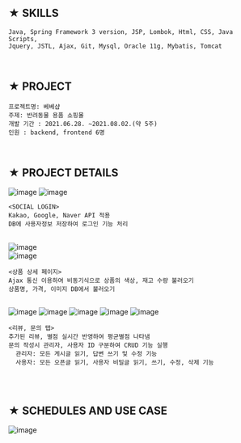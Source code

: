 
## **★ SKILLS**
    Java, Spring Framework 3 version, JSP, Lombok, Html, CSS, Java Scripts, 
    Jquery, JSTL, Ajax, Git, Mysql, Oracle 11g, Mybatis, Tomcat
<br/>

## **★ PROJECT**
 
    프로젝트명: 베베샵 
    주제: 반려동물 용품 쇼핑몰
    개발 기간 : 2021.06.28. ~2021.08.02.(약 5주)
    인원 : backend, frontend 6명
<br/>  

## **★ PROJECT DETAILS**  
 
 ![image](https://user-images.githubusercontent.com/80886742/129671771-f366806c-2713-4a3d-a2a3-8a3728885786.png)
 ![image](https://user-images.githubusercontent.com/80886742/129677301-3a57e612-367d-47ac-9786-a13b78dbc6be.png)

    
    <SOCIAL LOGIN>
    Kakao, Google, Naver API 적용
    DB에 사용자정보 저장하여 로그인 기능 처리
    
 ## 
![image](https://user-images.githubusercontent.com/80886742/129668671-04dee719-87d4-47b9-ab9e-0da953ea201d.png)  
![image](https://user-images.githubusercontent.com/80886742/129676238-5a11c9d5-cdd4-4fbb-8094-d799698a73d3.png)

    <상품 상세 페이지>
    Ajax 통신 이용하여 비동기식으로 상품의 색상, 재고 수량 불러오기
    상품명, 가격, 이미지 DB에서 불러오기

    
 ##    
![image](https://user-images.githubusercontent.com/80886742/129669198-c18504ab-1199-4d80-b99e-4e86732dc5e5.png)
![image](https://user-images.githubusercontent.com/80886742/129671582-947dc47f-a923-42f7-a47d-82032540bb9f.png)
![image](https://user-images.githubusercontent.com/80886742/129683801-679dbf16-2f1c-4976-88ab-5c54b20a2e0d.png)
![image](https://user-images.githubusercontent.com/80886742/129679321-554ba580-5689-4094-a19a-88520b4d5bfe.png)
![image](https://user-images.githubusercontent.com/80886742/129679072-b8a9a1c5-07fb-4a09-b3bd-377544dd571c.png)
    
    <리뷰, 문의 탭>
    추가된 리뷰, 별점 실시간 반영하여 평균별점 나타냄
    문의 작성시 관리자, 사용자 ID 구분하여 CRUD 기능 실행
      관리자: 모든 게시글 읽기, 답변 쓰기 및 수정 기능
      사용자: 모든 오픈글 읽기, 사용자 비밀글 읽기, 쓰기, 수정, 삭제 기능



## 

<br/>

## **★ SCHEDULES AND USE CASE**

![image](https://user-images.githubusercontent.com/80886742/129682142-52c847d3-cccf-4c50-afd0-ef5d17e394c6.png)

<br/><br/>
